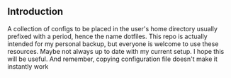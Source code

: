## Introduction
A collection of configs to be placed in the user's home directory usually prefixed with a period, hence the name dotfiles.
This repo is actually intended for my personal backup, but everyone is welcome to use these resources. 
Maybe not always up to date with my current setup.
I hope this will be useful.
And remember, copying configuration file doesn't make it instantly work <br />
